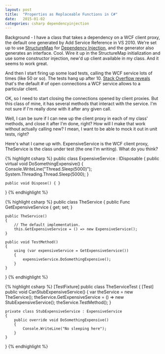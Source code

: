 ```yaml
---
layout: post
title:  "Properties as Replaceable Functions in C#"
date:   2015-01-02
categories: csharp dependencyinjection
---
```


Background - I have a class that takes a dependency on a WCF client proxy, the default one generated by Add Service Reference in VS 2010. We're set up to use <a href="http://structuremap.net/structuremap/index.html">StructureMap</a> for <a href="http://en.wikipedia.org/wiki/Dependency_injection">Dependency Injection</a>, and the generator also generates an interface. Cool. Wire it up in the StructureMap initialization and use some constructor injection, new'd up client available in my class. And it seems to work great.

And then I start firing up some load tests, calling the WCF service lots of times (like 50 or so). The tests hang up after 10. <a href="http://stackoverflow.com/questions/739312/c-wcf-wcf-stops-responding-after-about-10-or-so-calls-throttling">Stack Overflow reveals</a> that's the default # of open connections a WCF service allows to a particular client.

OK, so I need to start closing the connections opened by client proxies. But this class of mine, it has several methods that interact with the service. I'm not sure if I'm really <em>done</em> with it after any given call.

Well, I can be sure if I can new up the client proxy in each of my class' methods, and close it after I'm done, right? How will I make that work without actually calling new? I mean, I want to be able to mock it out in unit tests, right?

Here's what I came up with. ExpensiveService is the WCF client proxy, TheService is the class under test (the one I'm writing). What do you think?

{% highlight csharp %}
public class ExpensiveService : IDisposable
{
    public virtual void DoSomethingExpensive()
    {
        Console.WriteLine("Thread.Sleep(5000)");
        System.Threading.Thread.Sleep(5000);
    }

    public void Dispose() { }
}
{% endhighlight %}

{% highlight csharp %}
public class TheService
{
    public Func<ExpensiveService> GetExpensiveService { get; set; }

    public TheService()
    {
        // The default implementation.
        this.GetExpensiveService = () => new ExpensiveService();
    }

    public void TestMethod()
    {
        using (var expensiveService = GetExpensiveService())
        {
            expensiveService.DoSomethingExpensive();
        }
    }
}
{% endhighlight %}

{% highlight csharp %}
[TestFixture]
public class TheServiceTest
{
    [Test]
    public void CanStubExpensiveService()
    {
        var theService = new TheService();
        theService.GetExpensiveService = () => new StubExpensiveService();
        theService.TestMethod();
    }

    private class StubExpensiveService : ExpensiveService
    {
        public override void DoSomethingExpensive()
        {
            Console.WriteLine("No sleeping here");
        }
    }
}
{% endhighlight %}
